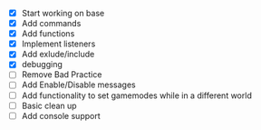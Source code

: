 * [x] Start working on base
* [x] Add commands
* [x] Add functions
* [x] Implement listeners
* [x] Add exlude/include
* [x] debugging
* [ ] Remove Bad Practice
* [ ] Add Enable/Disable messages
* [ ] Add functionality to set gamemodes while in a different world
* [ ] Basic clean up
* [ ] Add console support
